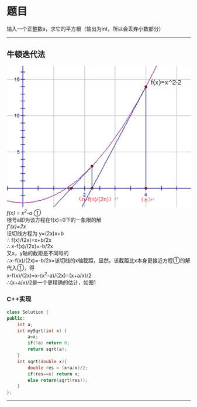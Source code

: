 # 题目
输入一个正整数a，求它的平方根（输出为int，所以会丢弃小数部分）
***
## 牛顿迭代法
![f(x)](1.png "图1")  
*f(x) = x<sup>2</sup>-a ①*  
根号a即为该方程在f(x)=0下的一象限的解  
*f'(x)=2x*  
设切线方程为 y=(2x)x+b  
∴ f(x)/(2x)=x+b/2x  
∴ x-f(x)/(2x)=-b/2x  
又x，y轴的截距是不同号的  
∴x-f(x)/(2x)=-b/2x=该切线的x轴截距，显然，该截距比x本身更接近方程①的解  
代入①，得  
x-f(x)/(2x)=x-(x<sup>2</sup>-a)/(2x)=(x+a/x)/2  
∴(x+a/x)/2是一个更精确的估计，如图1  
### C++实现
```C++
class Solution {
public:
    int a;
    int mySqrt(int x) {
        a=x;
        if(!a) return 0;
        return sqrt(a);
    }
    int sqrt(double x){
        double res = (x+a/x)/2;
        if(res==x) return x;
        else return(sqrt(res));
    }
};
```
***
